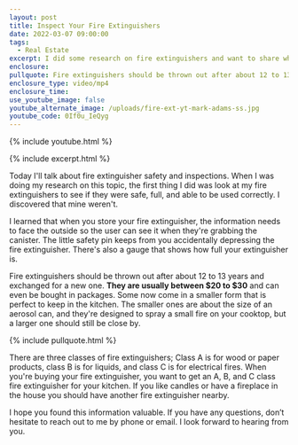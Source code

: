 ```yaml
---
layout: post
title: Inspect Your Fire Extinguishers
date: 2022-03-07 09:00:00
tags:
  - Real Estate
excerpt: I did some research on fire extinguishers and want to share what I learned.
enclosure:
pullquote: Fire extinguishers should be thrown out after about 12 to 13 years.
enclosure_type: video/mp4
enclosure_time:
use_youtube_image: false
youtube_alternate_image: /uploads/fire-ext-yt-mark-adams-ss.jpg
youtube_code: 0If0u_IeQyg
---
```

{% include youtube.html %}

{% include excerpt.html %}

Today I'll talk about fire extinguisher safety and inspections. When I was doing my research on this topic, the first thing I did was look at my fire extinguishers to see if they were safe, full, and able to be used correctly. I discovered that mine weren't.

I learned that when you store your fire extinguisher, the information needs to face the outside so the user can see it when they're grabbing the canister. The little safety pin keeps from you accidentally depressing the fire extinguisher. There's also a gauge that shows how full your extinguisher is.

Fire extinguishers should be thrown out after about 12 to 13 years and exchanged for a new one. **They are usually between $20 to $30** and can even be bought in packages. Some now come in a smaller form that is perfect to keep in the kitchen. The smaller ones are about the size of an aerosol can, and they're designed to spray a small fire on your cooktop, but a larger one should still be close by.

{% include pullquote.html %}

There are three classes of fire extinguishers; Class A is for wood or paper products, class B is for liquids, and class C is for electrical fires. When you're buying your fire extinguisher, you want to get an A, B, and C class fire extinguisher for your kitchen. If you like candles or have a fireplace in the house you should have another fire extinguisher nearby.

I hope you found this information valuable. If you have any questions, don’t hesitate to reach out to me by phone or email. I look forward to hearing from you.

&nbsp;

